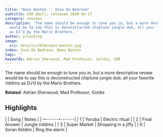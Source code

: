 ```yaml
---
title: 'Nano Banton :: Inna De Bedroom'
subtitle: CDR &bull; released 2020-06-17
category: reviews
description: 'The name should be enough to tune you in, but a more descriptive review
  would be to say this is deconstructed chiptune jungle dub, all your favorite riddims
  as DJ’d by the Mario Brothers. '
author: jclacking
image:
  src: details/2020/nano-banton.jpg
index: Inna De Bedroom, Nano Banton
tags: ''
keywords: Adrian Sherwood, Mad Professor, Goldie, CDR
---
```

The name should be enough to tune you in, but a more descriptive review would be to say this is deconstructed chiptune jungle dub, all your favorite riddims as DJ’d by the Mario Brothers. <!--more-->

**Related**: Adrian Sherwood, Mad Professor, Goldie

## Highlights

| | Song | Notes |
|-+------+-------|
| 1 | Yoruba | Electric ritual |
| 2 | Final Answer | Jungle riddims |
| 3 | Super Market | Shopping in a jiffy |
| 6 | Soran Riddim | Ring the alarm |

